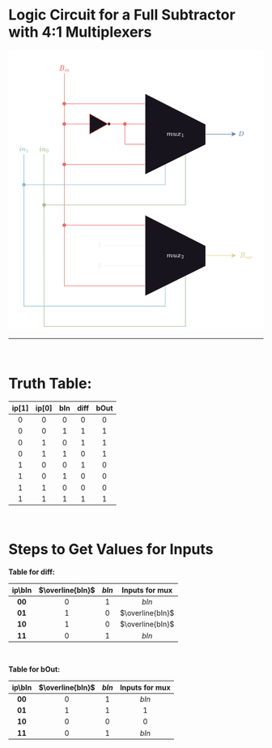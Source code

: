 # Logic Circuit for a Full Subtractor with 4:1 Multiplexers

<img src="/Year%202/Digital%20Design/.assets/FullSubber-w-Multiplexer.png" alt="Full Subtractor with a 4:1 Multiplexer" title="Full Subtractor with a 4:1 Multiplexer">

---

<br>

# Truth Table:

| **ip[1]** | **ip[0]** | **bIn** | **diff** | **bOut** |
| :-------: | :-------: | :-----: | :------: | :------: |
|     0     |     0     |    0    |    0     |    0     |
|     0     |     0     |    1    |    1     |    1     |
|     0     |     1     |    0    |    1     |    1     |
|     0     |     1     |    1    |    0     |    1     |
|     1     |     0     |    0    |    1     |    0     |
|     1     |     0     |    1    |    0     |    0     |
|     1     |     1     |    0    |    0     |    0     |
|     1     |     1     |    1    |    1     |    1     |

<br>

# Steps to Get Values for Inputs

**Table for diff:**

| **ip\bIn** | $\overline{bIn}$ | $bIn$ | **Inputs for mux** |
| :--------: | :--------------: | :---: | :----------------: |
|   **00**   |        0         |   1   |       $bIn$        |
|   **01**   |        1         |   0   |  $\overline{bIn}$  |
|   **10**   |        1         |   0   |  $\overline{bIn}$  |
|   **11**   |        0         |   1   |       $bIn$        |

<br>

**Table for bOut:**

| **ip\bIn** | $\overline{bIn}$ | $bIn$ | **Inputs for mux** |
| :--------: | :--------------: | :---: | :----------------: |
|   **00**   |        0         |   1   |       $bIn$        |
|   **01**   |        1         |   1   |         1          |
|   **10**   |        0         |   0   |         0          |
|   **11**   |        0         |   1   |       $bIn$        |
